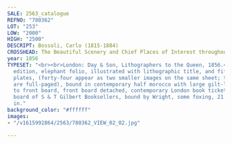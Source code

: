 ```yaml
---
SALE: 2563_catalogue
REFNO: "780362"
LOT: "253"
LOW: "2000"
HIGH: "2500"
DESCRIPT: Bossoli, Carlo (1815-1884)
CROSSHEAD: The Beautiful Scenery and Chief Places of Interest throughout the Crimea.
year: 1856
TYPESET: "<br><br>London: Day & Son, Lithographers to the Queen, 1856.<br><br>First
  edition, elephant folio, illustrated with lithographic title, and fifty-one chromolithographic
  plates, (forty-four appear as two smaller images on the same sheet; the other seven
  are full-paged), bound in contemporary half morocco with large gilt-lettered label
  to front board, front board detached, contemporary London book ticket inside front
  board of S & T Gilbert Booksellers, bound by Wright, some foxing, 21 3/4 x 14 1/2
  in."
background_color: "#ffffff"
images:
- "/v1615992864/2563/780362_VIEW_02_02.jpg"

---
```


